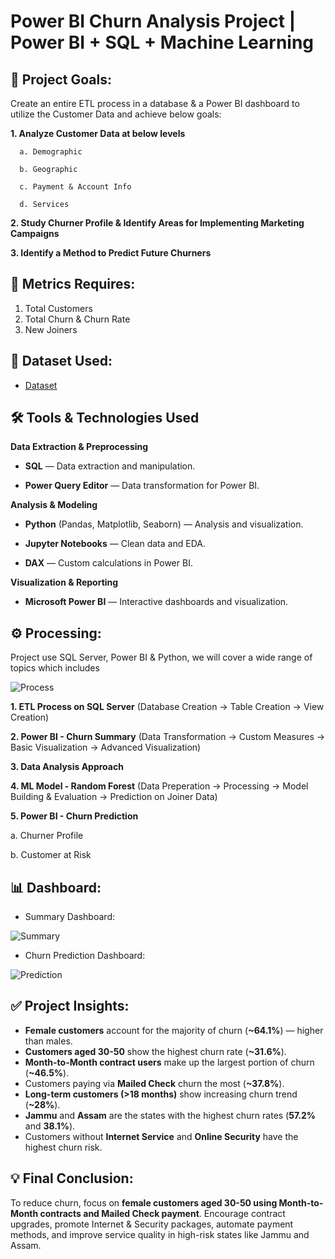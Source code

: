 # Power BI Churn Analysis Project | Power BI + SQL + Machine Learning
## 🎯 Project Goals:
Create an entire ETL process in a database & a Power BI dashboard to utilize the Customer Data and achieve below goals:

**1. Analyze Customer Data at below levels**

      a. Demographic

      b. Geographic
  
      c. Payment & Account Info
  
      d. Services
  
**2. Study Churner Profile & Identify Areas for Implementing Marketing Campaigns**

**3. Identify a Method to Predict Future Churners**
## 📌 Metrics Requires:
1. Total Customers
2. Total Churn & Churn Rate
3. New Joiners

## 📂 Dataset Used:
- <a href= "https://github.com/TrieuTuanVi/Churn_Analysis/commit/6e097e3d31e4cb1d1d0d32e1dba5649e6f9108e8">Dataset</a>

## 🛠️ Tools & Technologies Used
**Data Extraction & Preprocessing**

* **SQL** — Data extraction and manipulation.

* **Power Query Editor** — Data transformation for Power BI.

**Analysis & Modeling**

* **Python** (Pandas, Matplotlib, Seaborn) — Analysis and visualization.

* **Jupyter Notebooks** — Clean data and EDA.

* **DAX** — Custom calculations in Power BI.


**Visualization & Reporting**

* **Microsoft Power BI** — Interactive dashboards and visualization.



## ⚙️ Processing: 
Project use SQL Server, Power BI & Python, we will cover a wide range of topics which includes

![Process](https://github.com/user-attachments/assets/7468565f-9c94-4ff6-bcf2-a8203f99ec4a)

**1. ETL Process on SQL Server** (Database Creation -> Table Creation -> View Creation)
  
**2. Power BI - Churn Summary** (Data Transformation -> Custom Measures -> Basic Visualization -> Advanced Visualization)
  
**3. Data Analysis Approach**

**4. ML Model - Random Forest** (Data Preperation -> Processing -> Model Building & Evaluation -> Prediction on Joiner Data)
  
**5. Power BI - Churn Prediction**

  a. Churner Profile
  
  b. Customer at Risk 

## 📊 Dashboard:

* Summary Dashboard:
  
![Summary](https://github.com/user-attachments/assets/416ec549-f1fa-44e0-9794-d572fb1420af)

* Churn Prediction Dashboard:

![Prediction](https://github.com/user-attachments/assets/2f2ffaaa-ecaf-43cb-951d-2241091a65f8)

## ✅ Project Insights:
- **Female customers** account for the majority of churn (**~64.1%**) — higher than males.
- **Customers aged 30-50** show the highest churn rate (**~31.6%**).
- **Month-to-Month contract users** make up the largest portion of churn (**~46.5%**).
- Customers paying via **Mailed Check** churn the most (**~37.8%**).
- **Long-term customers (>18 months)** show increasing churn trend (**~28%**).
- **Jammu** and **Assam** are the states with the highest churn rates (**57.2%** and **38.1%**).
- Customers without **Internet Service** and **Online Security** have the highest churn risk.

## 💡 Final Conclusion:
To reduce churn, focus on **female customers aged 30-50 using Month-to-Month contracts and Mailed Check payment**. Encourage contract upgrades, promote Internet & Security packages, automate payment methods, and improve service quality in high-risk states like Jammu and Assam.
